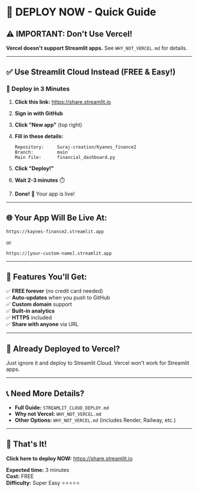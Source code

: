 # 🚀 DEPLOY NOW - Quick Guide

## ⚠️ IMPORTANT: Don't Use Vercel!

**Vercel doesn't support Streamlit apps.** See `WHY_NOT_VERCEL.md` for details.

---

## ✅ Use Streamlit Cloud Instead (FREE & Easy!)

### 🎯 Deploy in 3 Minutes

1. **Click this link:** https://share.streamlit.io

2. **Sign in with GitHub**

3. **Click "New app"** (top right)

4. **Fill in these details:**
   ```
   Repository:     Suraj-creation/Kyanes_finance2
   Branch:         main  
   Main file:      financial_dashboard.py
   ```

5. **Click "Deploy!"**

6. **Wait 2-3 minutes** ⏱️

7. **Done!** 🎉 Your app is live!

---

## 🌐 Your App Will Be Live At:

`https://kaynes-finance2.streamlit.app`

or

`https://[your-custom-name].streamlit.app`

---

## 📱 Features You'll Get:

✅ **FREE forever** (no credit card needed)  
✅ **Auto-updates** when you push to GitHub  
✅ **Custom domain** support  
✅ **Built-in analytics**  
✅ **HTTPS** included  
✅ **Share with anyone** via URL  

---

## 🔄 Already Deployed to Vercel?

Just ignore it and deploy to Streamlit Cloud. Vercel won't work for Streamlit apps.

---

## 📞 Need More Details?

- **Full Guide:** `STREAMLIT_CLOUD_DEPLOY.md`
- **Why not Vercel:** `WHY_NOT_VERCEL.md`
- **Other Options:** `WHY_NOT_VERCEL.md` (includes Render, Railway, etc.)

---

## 🎉 That's It!

**Click here to deploy NOW:** https://share.streamlit.io

**Expected time:** 3 minutes  
**Cost:** FREE  
**Difficulty:** Super Easy ⭐⭐⭐⭐⭐
